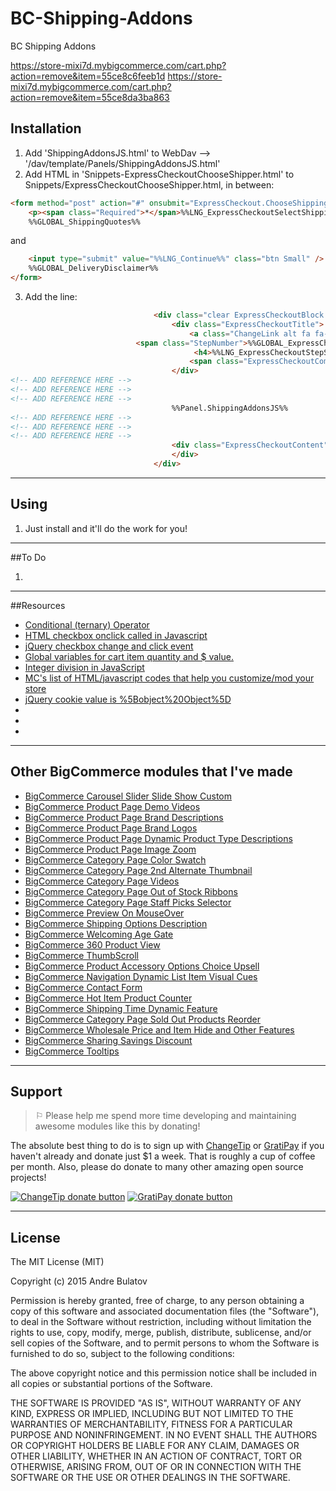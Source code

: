 # BC-Shipping-Addons
BC Shipping Addons

https://store-mixi7d.mybigcommerce.com/cart.php?action=remove&item=55ce8c6feeb1d
https://store-mixi7d.mybigcommerce.com/cart.php?action=remove&item=55ce8da3ba863

## Installation

1.  Add 'ShippingAddonsJS.html' to WebDav --> '/dav/template/Panels/ShippingAddonsJS.html'
2.  Add HTML in 'Snippets-ExpressCheckoutChooseShipper.html' to Snippets/ExpressCheckoutChooseShipper.html, in between: 
```HTML
<form method="post" action="#" onsubmit="ExpressCheckout.ChooseShippingProvider(); return false;">
    <p><span class="Required">*</span>%%LNG_ExpressCheckoutSelectShippingProvider%%</p>
    %%GLOBAL_ShippingQuotes%%
```
and 
```HTML
    <input type="submit" value="%%LNG_Continue%%" class="btn Small" />
    %%GLOBAL_DeliveryDisclaimer%%
</form>

```
3.  Add the line:
```HTML
                                <div class="clear ExpressCheckoutBlock %%GLOBAL_CollapsedStepClassShippingProvider%%" id="CheckoutStepShippingProvider" style="%%GLOBAL_ExpressCheckoutHideShippingProviders%%">
                                    <div class="ExpressCheckoutTitle">
                                        <a class="ChangeLink alt fa fa-check-square-o" href="#" onClick="return ExpressCheckout.ChangeStep('ShippingProvider');" title="Modify"></a>
                            <span class="StepNumber">%%GLOBAL_ExpressCheckoutStepShippingProvider%%</span>
                                         <h4>%%LNG_ExpressCheckoutStepShippingMethod%%</h4>
                                        <span class="ExpressCheckoutCompletedContent"></span>
                                    </div>
<!-- ADD REFERENCE HERE --> 
<!-- ADD REFERENCE HERE --> 
<!-- ADD REFERENCE HERE --> 
                                    %%Panel.ShippingAddonsJS%%
<!-- ADD REFERENCE HERE --> 
<!-- ADD REFERENCE HERE --> 
<!-- ADD REFERENCE HERE --> 
                                    <div class="ExpressCheckoutContent">
                                    </div>
                                </div>
```


------------------------------------------------------------------------------------


## Using

1. Just install and it'll do the work for you!  


------------------------------------------------------------------------------------


##To Do

1. 

------------------------------------------------------------------------------------


##Resources
- [Conditional (ternary) Operator](https://developer.mozilla.org/en-US/docs/Web/JavaScript/Reference/Operators/Conditional_Operator)
- [HTML checkbox onclick called in Javascript](http://stackoverflow.com/questions/3197702/html-checkbox-onclick-called-in-javascript)
- [jQuery checkbox change and click event](http://stackoverflow.com/questions/7031226/jquery-checkbox-change-and-click-event)
- [Global variables for cart item quantity and $ value.](http://forum.bigcommerce.com/f5/global-variables-for-cart-item-quantity-and-value--8466/)
- [Integer division in JavaScript](http://stackoverflow.com/questions/4228356/integer-division-in-javascript)
- [MC's list of HTML/javascript codes that help you customize/mod your store](http://forum.bigcommerce.com/f4/mc-s-list-of-html-javascript-codes-that-help-you-customize-mod-your-store-23220/)
- [jQuery cookie value is %5Bobject%20Object%5D](http://stackoverflow.com/questions/16355717/jquery-cookie-value-is-5bobject20object5d)
- []()
- []()
- []()




------------------------------------------------------------------------------------


## Other BigCommerce modules that I've made

* [BigCommerce Carousel Slider Slide Show Custom](https://github.com/iamandrebulatov/BC-Carousel-Slider-Slide-Show-Custom)
* [BigCommerce Product Page Demo Videos](https://github.com/iamandrebulatov/BigCommerce-Product-Page-Demo-Videos)
* [BigCommerce Product Page Brand Descriptions](https://github.com/iamandrebulatov/BigCommerce-Product-Page-Brand-Descriptions)
* [BigCommerce Product Page Brand Logos](https://github.com/iamandrebulatov/BigCommerce-Product-Page-Brand-Logos)
* [BigCommerce Product Page Dynamic Product Type Descriptions](https://github.com/iamandrebulatov/BC-Product-Page-Dynamic-Product-Type-Descriptions)
* [BigCommerce Product Page Image Zoom](https://github.com/iamandrebulatov/BC-Product-Page-Image-Zoom)
* [BigCommerce Category Page Color Swatch](https://github.com/iamandrebulatov/BigCommerce-Color-Swatch-On-Category)
* [BigCommerce Category Page 2nd Alternate Thumbnail](https://github.com/iamandrebulatov/BigCommerce-Category-Pages-2nd-Alternate-Thumbnail)
* [BigCommerce Category Page Videos](https://github.com/iamandrebulatov/BigCommerce-Category-Page-Demo-Videos)
* [BigCommerce Category Page Out of Stock Ribbons](https://github.com/iamandrebulatov/BigCommerce-Out-of-Stock-Category-Items)
* [BigCommerce Category Page Staff Picks Selector](https://github.com/iamandrebulatov/BC-Staff-Picks-Selector)
* [BigCommerce Preview On MouseOver](https://github.com/iamandrebulatov/BC-Preview-On-MouseOver)
* [BigCommerce Shipping Options Description](https://github.com/iamandrebulatov/BC-Shipping-Options-Descriptions)
* [BigCommerce Welcoming Age Gate](https://github.com/iamandrebulatov/BC-Welcoming-Age-Gate)
* [BigCommerce 360 Product View](https://github.com/iamandrebulatov/BC-360-Product-View)
* [BigCommerce ThumbScroll](https://github.com/iamandrebulatov/BC-ThumbScroll)
* [BigCommerce Product Accessory Options Choice Upsell](https://github.com/iamandrebulatov/BC-Product-Accessory-Options-Choice-Upsell)
* [BigCommerce Navigation Dynamic List Item Visual Cues](https://github.com/iamandrebulatov/BC-Nav-Dynamic-List-Item-Visual-Cues)
* [BigCommerce Contact Form](https://github.com/iamandrebulatov/BC-Contact-Form)
* [BigCommerce Hot Item Product Counter](https://github.com/iamandrebulatov/BC-Hot-Item-Product-Counter)
* [BigCommerce Shipping Time Dynamic Feature](https://github.com/iamandrebulatov/BC-Product-Shipping-Time-Dynamic)
* [BigCommerce Category Page Sold Out Products Reorder](https://github.com/iamandrebulatov/BC-Category-Push-Sold-Out-Products-to-Bottom)
* [BigCommerce Wholesale Price and Item Hide and Other Features](https://github.com/iamandrebulatov/BC-Wholesale-Price-and-Item-Hide)
* [BigCommerce Sharing Savings Discount](https://github.com/iamandrebulatov/BC-Sharing-Savings-Discount)
* [BigCommerce Tooltips](https://github.com/iamandrebulatov/BC-Tooltips)


------------------------------------------------------------------------------------


## Support

> ⚐ Please help me spend more time developing and maintaining awesome modules like this by donating!

The absolute best thing to do is to sign up with [ChangeTip](//changetip.com) or [GratiPay](//gratipay.com) if you haven't already and donate just $1 a week. That is roughly a cup of coffee per month. Also, please do donate to many other amazing open source projects!

[![ChangeTip donate button](http://andrebulatov.com/wp-content/uploads/tipme_button.png)](//www.changetip.com/tipme/andre.bulatov/ "Donate once-off to this project using ChangeTip")
[![GratiPay donate button](http://andrebulatov.com/wp-content/uploads/gratipay-button.png)](//www.gratipay.com/andrebulatov/ "Donate once-off to this project using GratiPay")


------------------------------------------------------------------------------------


## License

The MIT License (MIT)

Copyright (c) 2015 Andre Bulatov

Permission is hereby granted, free of charge, to any person obtaining a copy
of this software and associated documentation files (the "Software"), to deal
in the Software without restriction, including without limitation the rights
to use, copy, modify, merge, publish, distribute, sublicense, and/or sell
copies of the Software, and to permit persons to whom the Software is
furnished to do so, subject to the following conditions:

The above copyright notice and this permission notice shall be included in
all copies or substantial portions of the Software.

THE SOFTWARE IS PROVIDED "AS IS", WITHOUT WARRANTY OF ANY KIND, EXPRESS OR
IMPLIED, INCLUDING BUT NOT LIMITED TO THE WARRANTIES OF MERCHANTABILITY,
FITNESS FOR A PARTICULAR PURPOSE AND NONINFRINGEMENT. IN NO EVENT SHALL THE
AUTHORS OR COPYRIGHT HOLDERS BE LIABLE FOR ANY CLAIM, DAMAGES OR OTHER
LIABILITY, WHETHER IN AN ACTION OF CONTRACT, TORT OR OTHERWISE, ARISING FROM,
OUT OF OR IN CONNECTION WITH THE SOFTWARE OR THE USE OR OTHER DEALINGS IN
THE SOFTWARE.
